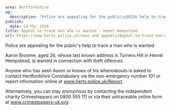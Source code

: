 ```yaml
area: Hertfordshire
og:
  description: "Police are appealing for the public\u2019s help to trace a man who is wanted."
publish:
  date: 14 Mar 2019
title: Appeal to trace man who is wanted - Hemel Hempstead
url: https://www.herts.police.uk/news-and-appeals/Appeal-to-trace-man-who-is-wanted-Hemel-Hempstead-2740
```

Police are appealing for the public's help to trace a man who is wanted.

Aaron Broome, aged 26, whose last known address is Turners Hill in Hemel Hempstead, is wanted in connection with theft offences.

Anyone who has seen Aaron or knows of his whereabouts is asked to contact Hertfordshire Constabulary via the non-emergency number 101 or report information online at www.herts.police.uk/Report.

Alternatively, you can stay anonymous by contacting the independent charity Crimestoppers on 0800 555 111 or via their untraceable online form at www.crimestoppers-uk.org.
